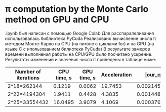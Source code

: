 # π computation by the Monte Carlo method on GPU and CPU
.ipynb был написан с помощью Google Colab
Для расспаралеливания использовалась библиотека PyCuda
Реализовано вычисление числа π методом Монте-Карло на CPU (на питоне с циклами for) и на GPU (на языке C с ипользованием билиотеки PyCuda)
В результате замеров времени выполнения работы на CPU/GPU было посчитано ускрение. Результаты изменений и значения числа π приведены в таблице ниже:
<table>
<thead>
<tr><th>Number of iterations</th><th>CPU time, s</th><th>GPU time, s</th><th>Acceleration</th><th>|our_cpu.π-numpy.π|</th><th>|our_gpu.π-numpy.π|</th></tr>
</thead>
<tbody>
<tr><td>2^18=262144</td><td> 0.1219</td><td> 0.0062</td><td> 19.7453</td><td>0.002145139378956884</td><td>0.002145139378956884</td></tr>
<tr><td>2^22=4194304</td><td> 1.9411</td><td> 0.4428</td><td> 4.3835</td><td>0.0014480034536639153</td><td>0.0014480034536639153</td></tr>
<tr><td>2^25=33554432</td><td> 16.0495</td><td> 3.9079</td><td> 4.1069</td><td>0.00037601788575258865</td><td>0.00037601788575258865</td></tr>
</tbody>
</table>
